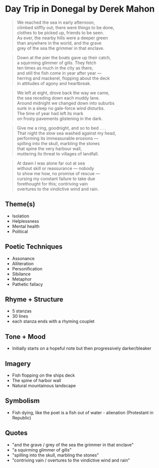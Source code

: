 # Day Trip in Donegal by Derek Mahon

> We reached the sea in early afternoon,  
> climbed stiffly out; there were things to be done,  
> clothes to be picked up, friends to be seen.  
> As ever, the nearby hills were a deeper green  
> than anywhere in the world, and the grave  
> grey of the sea the grimmer in that enclave.  

> Down at the pier the boats gave up their catch,  
> a squirming glimmer of gills. They fetch  
> ten times as much in the city as there,  
> and still the fish come in year after year —  
> herring and mackerel, flopping about the deck  
> in attitudes of agony and heartbreak.  

> We left at eight, drove back the way we came,  
> the sea receding down each muddy lane.  
> Around midnight we changed down into suburbs  
> sunk in a sleep no gale-force wind disturbs.  
> The time of year had left its mark  
> on frosty pavements glistening in the dark.  

> Give me a ring, goodnight, and so to bed . . .  
> That night the slow sea washed against my head,  
> performing its immeasurable erosions —  
> spilling into the skull, marbling the stones  
> that spine the very harbour wall,  
> muttering its threat to villages of landfall.  

> At dawn I was alone far out at sea  
> without skill or reassurance — nobody  
> to show me how, no promise of rescue —  
> cursing my constant failure to take due  
> forethought for this; contriving vain  
> overtures to the vindictive wind and rain.  

## Theme(s)
- Isolation
- Helplessness
- Mental health
- Political

## Poetic Techniques
- Assonance
- Alliteration
- Personification
- Sibilance
- Metaphor
- Pathetic fallacy

## Rhyme + Structure
- 5 stanzas
- 30 lines
- each stanza ends with a rhyming couplet

## Tone + Mood
- Initially starts on a hopeful note but then progressively darker/bleaker

## Imagery
- Fish flopping on the ships deck
- The spine of harbor wall
- Natural mountainous landscape 

## Symbolism
- Fish dying, like the poet is a fish out of water - alienation (Protestant in Republic)

## Quotes
- "and the grave / grey of the sea the grimmer in that enclave"
- "a squirming glimmer of gills"
- "spilling into the skull, marbling the stones"
- "contriving vain / overtures to the vindictive wind and rain"
